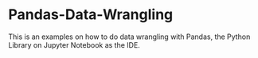 # Pandas-Data-Wrangling

This is an examples on how to do data wrangling with Pandas, the Python Library on Jupyter Notebook as the IDE.

